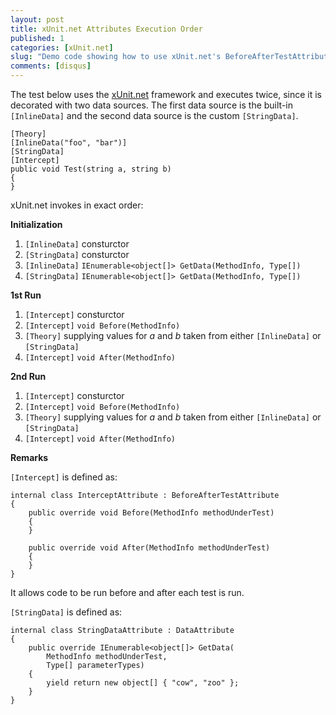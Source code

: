 ```yaml
---
layout: post
title: xUnit.net Attributes Execution Order
published: 1
categories: [xUnit.net]
slug: "Demo code showing how to use xUnit.net's BeforeAfterTestAttribute and DataAttribute classes as well as their execution order."
comments: [disqus]
---
```


The test below uses the [xUnit.net](http://xunit.codeplex.com/) framework and executes twice, since it is decorated with two data sources. The first data source is the built-in `[InlineData]` and the second data source is the custom `[StringData]`.

```
[Theory]
[InlineData("foo", "bar")]
[StringData]
[Intercept]
public void Test(string a, string b)
{
}
``` 

xUnit.net invokes in exact order:

**Initialization**

1. `[InlineData]` consturctor
2. `[StringData]` consturctor
3. `[InlineData]` `IEnumerable<object[]> GetData(MethodInfo, Type[])`
4. `[StringData]` `IEnumerable<object[]> GetData(MethodInfo, Type[])`

**1st Run**

1. `[Intercept]` consturctor 
2. `[Intercept]` `void Before(MethodInfo)`
3. `[Theory]` supplying values for *a* and *b* taken from either `[InlineData]` or `[StringData]`
4. `[Intercept]` `void After(MethodInfo)`

**2nd Run**

1. `[Intercept]` consturctor
2. `[Intercept]` `void Before(MethodInfo)`
3. `[Theory]` supplying values for *a* and *b* taken from either `[InlineData]` or `[StringData]`
4. `[Intercept]` `void After(MethodInfo)`

**Remarks**

`[Intercept]` is defined as:

```
internal class InterceptAttribute : BeforeAfterTestAttribute
{
    public override void Before(MethodInfo methodUnderTest)
    {
    }

    public override void After(MethodInfo methodUnderTest)
    {
    }
}
```

It allows code to be run before and after each test is run.

`[StringData]` is defined as:

```
internal class StringDataAttribute : DataAttribute
{
    public override IEnumerable<object[]> GetData(
        MethodInfo methodUnderTest,
        Type[] parameterTypes)
    {
        yield return new object[] { "cow", "zoo" };
    }
}
```